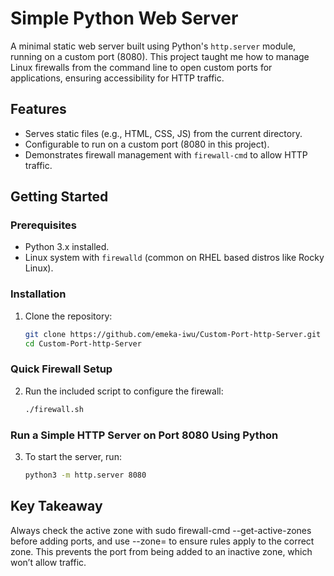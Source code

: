 # Simple Python Web Server

A minimal static web server built using Python's `http.server` module, running on a custom port (8080). This project taught me how to manage Linux firewalls from the command line to open custom ports for applications, ensuring accessibility for HTTP traffic.

## Features
- Serves static files (e.g., HTML, CSS, JS) from the current directory.
- Configurable to run on a custom port (8080 in this project).
- Demonstrates firewall management with `firewall-cmd` to allow HTTP traffic.

## Getting Started

### Prerequisites
- Python 3.x installed.
- Linux system with `firewalld` (common on RHEL based distros like Rocky Linux).

### Installation
1. Clone the repository:
   ```bash
   git clone https://github.com/emeka-iwu/Custom-Port-http-Server.git
   cd Custom-Port-http-Server

### Quick Firewall Setup
2. Run the included script to configure the firewall:
   ```bash
   ./firewall.sh

### Run a Simple HTTP Server on Port 8080 Using Python

3. To start the server, run:

   ```bash
   python3 -m http.server 8080

## Key Takeaway 

Always check the active zone with sudo firewall-cmd --get-active-zones before adding ports, and use --zone=<zone-name> to ensure rules apply to the correct zone. This prevents the port from being added to an inactive zone, which won’t allow traffic.
